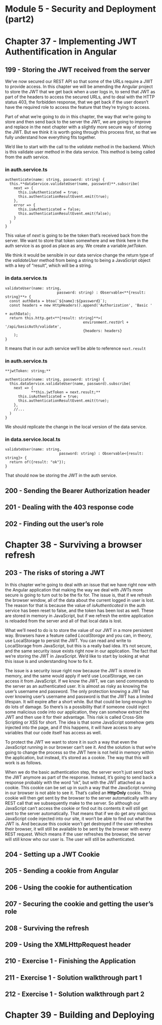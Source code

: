 # Module 5 - Security and Deployment (part2)

# Chapter 37 - Implementing JWT Authentification in Angular

## 199 - Storing the JWT received from the server

We’ve now secured our REST API so that some of the URLs require a JWT to provide access. In this chapter we will be amending the Angular project to store the JWT that we get back when a user logs in, to send that JWT as part of the headers to access the secured URLs, and to deal with the HTTP status 403, the forbidden response, that we get back if the user doesn’t have the required role to access the feature that they’re trying to access.

Part of what we’re going to do in this chapter, the way that we’re going to store and then send back to the server the JWT, we are going to improve and replace in the next chapter with a slightly more secure way of storing the JWT. But we think it is worth going through this process first, so that we fully understand how everything fits together.

We’d like to start with the call to the *validate* method in the backend. Which is this validate user method in the data service. This method is being called from the auth service.

### in auth.service.ts

```tsx
authenticate(name: string, password: string) {
  this.**dataService.validateUser(name, password)**.subscribe(
    next => {
      this.isAuthenticated = true;
      this.authenticationResultEvent.emit(true);
    },
    error => {
      this.isAuthenticated = false;
      this.authenticationResultEvent.emit(false);
    }
  )
}
```

This value of *next* is going to be the token that’s received back from the server. We want to store that token somewhere and we think here in the auth service is as good as place as any. We create a variable *jwtToken*.

We think it would be sensible in our data service change the return type of the *validateUser* method from being a string to being a JavaScript object with a key of “result”, which will be a string.

### in data.service.ts

```tsx
validateUser(name: string, 
						password: string) : Observable<**{result: string}**> {
  const authData = btoa(`${name}:${password}`);
  const headers = new HttpHeaders().append('Authorization', 'Basic ' 
																						+ authData);
  return this.http.get<**{result: string}**>(
									environment.restUrl + '/api/basicAuth/validate', 
									{headers: headers}
	);
}
```

It means that in our auth service we’ll be able to reference `next.result`

### in auth.service.ts

```tsx
**jwtToken: string;**

authenticate(name: string, password: string) {
  this.dataService.validateUser(name, password).subscribe(
    next => {
			**this.jwtToken = next.result;**
      this.isAuthenticated = true;
      this.authenticationResultEvent.emit(true);
    },
    //...
  )
}
```

We should replicate the change in the local version of the data service.

### in data.service.local.ts

```tsx
validateUser(name: string, 
						 password: string) : Observable<{result: string}> {
  return of({result: "ok"});
}
```

That should now be storing the JWT in the auth service.

## 200 - Sending the Bearer Authorization header

## 201 - Dealing with the 403 response code

## 202 - Finding out the user’s role

# Chapter 38 - Surviving a browser refresh

## 203 - The risks of storing a JWT

In this chapter we’re going to deal with an issue that we have right now with the Angular application that making the way we deal with JWTs more secure is going to turn out to be the fix for. The issue is, that if we refresh the browser window, all of the data about the current logged in user is lost. The reason for that is because the value of *isAuthenticated* in the auth service has been reset to false, and the token has been lost as well. These are stored in memory in JavaScript, but if we refresh the entire application is reloaded from the server and all of that local data is lost.

What we’ll need to do is to store the value of our JWT in a more persistent way. Browsers have a feature called *LocalStorage* and you can, in theory, use LocalStorage to persist the JWT. You can read and write to LocalStorage from JavaScript, but this is a really bad idea. It’s not secure, and the same security issue exists right now in our application. The fact that we’re storing the JWT in JavaScript. We’d like to start by looking at what this issue is and understanding how to fix it.

The issue is a security issue right now because the JWT is stored in memory, and the same would apply if we’d use LocalStorage, we can access it from JavaScript. If we know the JWT, we can send commands to the server as an authenticated user. It is almost as risky as knowing the user’s username and password. The only protection knowing a JWT has over knowing user’s username and password is that the JWT has a limited lifespan. It will expire after a short while. But that could be long enough to do lots of damage. So there’s is a possibility that if someone could inject some malicious code into our application, they can somehow extract the JWT and then use it for their advantage. This risk is called Cross-Site Scripting or XSS for short. The idea is that some JavaScript somehow gets injected into the page, and if this happens, it will have access to any variables that our code itself has access as well.

To protect the JWT we want to store it in such a way that even the JavaScript running in our browser can’t see it. And the solution is that we’re going to change the process so the JWT here is not held in memory within the application, but instead, it’s stored as a cookie. The way that this will work is as follows.

When we do the basic authentication step, the server won’t just send back the JWT anymore as part of the response. Instead, it’s going to send back a response probably with the word “ok”, but with the JWT attached as a cookie. This cookie can be set up in such a way that the JavaScript running in our browser is not able to see it. That’s called an **HttpOnly** cookie. This cookie will then get sent by the browser to the server automatically with any REST call that we subsequently make to the server. So although our JavaScript can’t access the cookie or find out its contents it will still get sent to the server automatically. That means that if we do get any malicious JavaScript code injected into our site, it won’t be able to find out what the JWT is. And because this cookie won’t get destroyed if the user refreshes their browser, it will still be available to be sent by the browser with every REST request. Which means if the user refreshes the browser, the server will still know who our user is. The user will still be authenticated.

## 204 - Setting up a JWT Cookie

## 205 - Sending a cookie from Angular

## 206 - Using the cookie for authentication

## 207 - Securing the cookie and getting the user’s role

## 208 - Surviving the refresh

## 209 - Using the XMLHttpRequest header

## 210 - Exercise 1 - Finishing the Application

## 211 - Exercise 1 - Solution walkthrough part 1

## 212 - Exercise 1 - Solution walkthrough part 2

# Chapter 39 - Building and Deploying